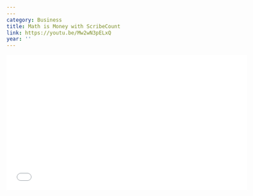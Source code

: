```yaml
---
---
category: Business
title: Math is Money with ScribeCount
link: https://youtu.be/Mw2wN3pELxQ
year: ''
---
```

<iframe width="560" height="315" src="{{ page.link }}" frameborder="0" allowfullscreen></iframe>
